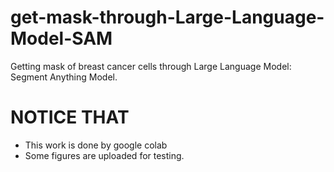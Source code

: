 # get-mask-through-Large-Language-Model-SAM
Getting mask of breast cancer cells through Large Language Model: Segment Anything Model. 
# NOTICE THAT
* This work is done by google colab
* Some figures are uploaded for testing.
